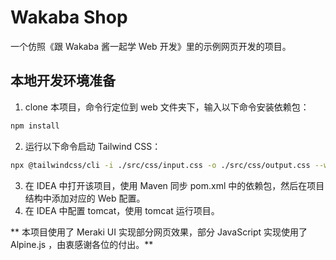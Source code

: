 # Wakaba Shop
一个仿照《跟 Wakaba 酱一起学 Web 开发》里的示例网页开发的项目。

## 本地开发环境准备
1. clone 本项目，命令行定位到 web 文件夹下，输入以下命令安装依赖包：
```bash
npm install
```
2. 运行以下命令启动 Tailwind CSS：
```bash
npx @tailwindcss/cli -i ./src/css/input.css -o ./src/css/output.css --watch
```
3. 在 IDEA 中打开该项目，使用 Maven 同步 pom.xml 中的依赖包，然后在项目结构中添加对应的 Web 配置。
4. 在 IDEA 中配置 tomcat，使用 tomcat 运行项目。


** 本项目使用了 Meraki UI 实现部分网页效果，部分 JavaScript 实现使用了 Alpine.js ，由衷感谢各位的付出。**